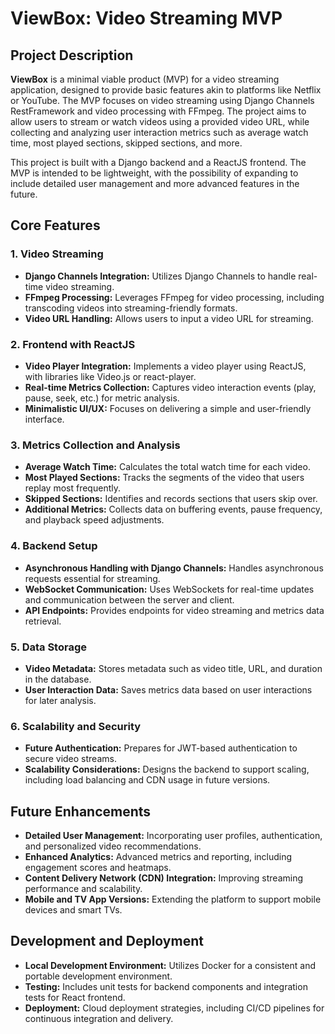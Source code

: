 # ViewBox: Video Streaming MVP

## Project Description

**ViewBox** is a minimal viable product (MVP) for a video streaming application, designed to provide basic features akin to platforms like Netflix or YouTube. The MVP focuses on video streaming using Django Channels RestFramework and video processing with FFmpeg. The project aims to allow users to stream or watch videos using a provided video URL, while collecting and analyzing user interaction metrics such as average watch time, most played sections, skipped sections, and more.

This project is built with a Django backend and a ReactJS frontend. The MVP is intended to be lightweight, with the possibility of expanding to include detailed user management and more advanced features in the future.

## Core Features

### 1. Video Streaming
- **Django Channels Integration:** Utilizes Django Channels to handle real-time video streaming.
- **FFmpeg Processing:** Leverages FFmpeg for video processing, including transcoding videos into streaming-friendly formats.
- **Video URL Handling:** Allows users to input a video URL for streaming.

### 2. Frontend with ReactJS
- **Video Player Integration:** Implements a video player using ReactJS, with libraries like Video.js or react-player.
- **Real-time Metrics Collection:** Captures video interaction events (play, pause, seek, etc.) for metric analysis.
- **Minimalistic UI/UX:** Focuses on delivering a simple and user-friendly interface.

### 3. Metrics Collection and Analysis
- **Average Watch Time:** Calculates the total watch time for each video.
- **Most Played Sections:** Tracks the segments of the video that users replay most frequently.
- **Skipped Sections:** Identifies and records sections that users skip over.
- **Additional Metrics:** Collects data on buffering events, pause frequency, and playback speed adjustments.

### 4. Backend Setup
- **Asynchronous Handling with Django Channels:** Handles asynchronous requests essential for streaming.
- **WebSocket Communication:** Uses WebSockets for real-time updates and communication between the server and client.
- **API Endpoints:** Provides endpoints for video streaming and metrics data retrieval.

### 5. Data Storage
- **Video Metadata:** Stores metadata such as video title, URL, and duration in the database.
- **User Interaction Data:** Saves metrics data based on user interactions for later analysis.

### 6. Scalability and Security
- **Future Authentication:** Prepares for JWT-based authentication to secure video streams.
- **Scalability Considerations:** Designs the backend to support scaling, including load balancing and CDN usage in future versions.

## Future Enhancements
- **Detailed User Management:** Incorporating user profiles, authentication, and personalized video recommendations.
- **Enhanced Analytics:** Advanced metrics and reporting, including engagement scores and heatmaps.
- **Content Delivery Network (CDN) Integration:** Improving streaming performance and scalability.
- **Mobile and TV App Versions:** Extending the platform to support mobile devices and smart TVs.

## Development and Deployment
- **Local Development Environment:** Utilizes Docker for a consistent and portable development environment.
- **Testing:** Includes unit tests for backend components and integration tests for React frontend.
- **Deployment:** Cloud deployment strategies, including CI/CD pipelines for continuous integration and delivery.
